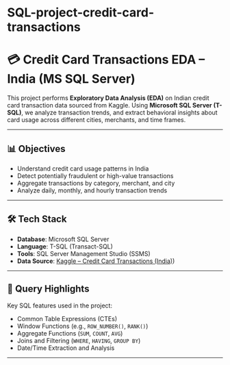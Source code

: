 # SQL-project-credit-card-transactions

# 💳 Credit Card Transactions EDA – India (MS SQL Server)

This project performs **Exploratory Data Analysis (EDA)** on Indian credit card transaction data sourced from Kaggle. Using **Microsoft SQL Server (T-SQL)**, we analyze transaction trends, and extract behavioral insights about card usage across different cities, merchants, and time frames.

---

## 📊 Objectives

- Understand credit card usage patterns in India
- Detect potentially fraudulent or high-value transactions
- Aggregate transactions by category, merchant, and city
- Analyze daily, monthly, and hourly transaction trends

---

## 🛠️ Tech Stack

- **Database**: Microsoft SQL Server
- **Language**: T-SQL (Transact-SQL)
- **Tools**: SQL Server Management Studio (SSMS)
- **Data Source**: [Kaggle – Credit Card Transactions (India)](https://www.kaggle.com/datasets/thedevastator/analyzing-credit-card-spending-habits-in-india
))

---

## 🧾 Query Highlights

Key SQL features used in the project:
- Common Table Expressions (CTEs)
- Window Functions (e.g., `ROW_NUMBER()`, `RANK()`)
- Aggregate Functions (`SUM`, `COUNT`, `AVG`)
- Joins and Filtering (`WHERE`, `HAVING`, `GROUP BY`)
- Date/Time Extraction and Analysis

---



